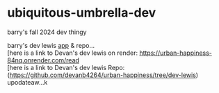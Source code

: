 # ubiquitous-umbrella-dev
barry's fall 2024 dev thingy


barry's dev lewis [app](https://ubiquitous-umbrella-dev.onrender.com/read) & repo... 
<br>
[here is a link to Devan's dev lewis on render: https://urban-happiness-84nq.onrender.com/read
<br>
[here is a link to Devan's dev lewis Repo: (https://github.com/devanb4264/urban-happiness/tree/dev-lewis)
<br>
upodateaw...k 
